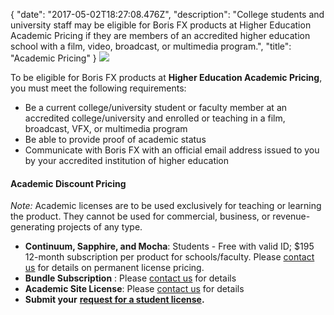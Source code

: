 {
  "date": "2017-05-02T18:27:08.476Z",
  "description": "College students and university staff may be eligible for Boris FX products at Higher Education Academic Pricing if they are members of an accredited higher education school with a film, video, broadcast, or multimedia program.",
  "title": "Academic Pricing"
}
![](https://borisfx-com-res.cloudinary.com/image/upload/boris-fx-workstation.png)

To be eligible for Boris FX products at **Higher Education Academic Pricing**, you must meet the following requirements:

* Be a current college/university student or faculty member at an accredited college/university and enrolled or teaching in a film, broadcast, VFX, or multimedia program
* Be able to provide proof of academic status
* Communicate with Boris FX with an official email address issued to you by your accredited institution of higher education

#### Academic Discount Pricing

_Note:_ Academic licenses are to be used exclusively for teaching or learning the product. They cannot be used for commercial, business, or revenue-generating projects of any type.

* **Continuum, Sapphire, and Mocha**: Students - Free with valid ID; $195 12-month subscription per product for schools/faculty. Please [contact us](/store/contact-us/) for details on permanent license pricing.
* **Bundle Subscription** : Please [contact us](/store/contact-us/) for details
* **Academic Site License**: Please [contact us](/store/contact-us/) for details
* **Submit your** [**request for a student license**](/support/student-license-request/)**.**